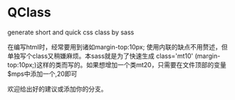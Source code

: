 # QClass
generate short and quick css class by sass

在编写html时，经常要用到诸如margin-top:10px; 使用内联的缺点不用赘述，但单独写个class又稍嫌麻烦。本sass就是为了快速生成 class='mt10' (margin-top:10px;)这样的类而写的。如果想增加一个类mt20，只需要在文件顶部的变量$mps中添加一个,20即可

欢迎给出好的建议或添加你的分支。
